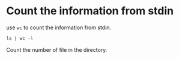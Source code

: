 # Count the information from stdin
use `wc` to count the information from stdin.
```sh
ls | wc -l
```
Count the number of file in the directory.
